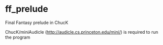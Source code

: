 ff_prelude
==========

Final Fantasy prelude in ChucK

ChucK/miniAudicle (http://audicle.cs.princeton.edu/mini/) is required to run the program

